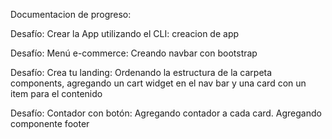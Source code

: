 Documentacion de progreso:

Desafío: Crear la App utilizando el CLI: 
    creacion de app

Desafío: Menú e-commerce:
    Creando navbar con bootstrap

Desafío: Crea tu landing:
    Ordenando la estructura de la carpeta components, agregando un cart widget en el nav bar y una card con un item para el contenido

Desafío: Contador con botón:
    Agregando contador a cada card.
    Agregando componente footer